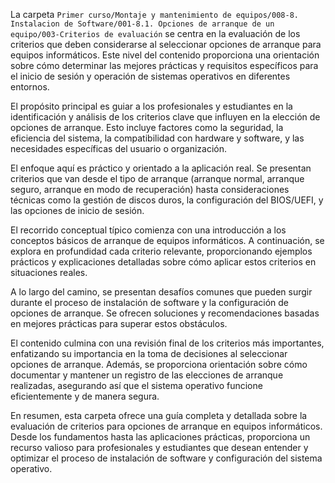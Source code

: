 La carpeta `Primer curso/Montaje y mantenimiento de equipos/008-8. Instalacion de Software/001-8.1. Opciones de arranque de un equipo/003-Criterios de evaluación` se centra en la evaluación de los criterios que deben considerarse al seleccionar opciones de arranque para equipos informáticos. Este nivel del contenido proporciona una orientación sobre cómo determinar las mejores prácticas y requisitos específicos para el inicio de sesión y operación de sistemas operativos en diferentes entornos.

El propósito principal es guiar a los profesionales y estudiantes en la identificación y análisis de los criterios clave que influyen en la elección de opciones de arranque. Esto incluye factores como la seguridad, la eficiencia del sistema, la compatibilidad con hardware y software, y las necesidades específicas del usuario o organización.

El enfoque aquí es práctico y orientado a la aplicación real. Se presentan criterios que van desde el tipo de arranque (arranque normal, arranque seguro, arranque en modo de recuperación) hasta consideraciones técnicas como la gestión de discos duros, la configuración del BIOS/UEFI, y las opciones de inicio de sesión.

El recorrido conceptual típico comienza con una introducción a los conceptos básicos de arranque de equipos informáticos. A continuación, se explora en profundidad cada criterio relevante, proporcionando ejemplos prácticos y explicaciones detalladas sobre cómo aplicar estos criterios en situaciones reales.

A lo largo del camino, se presentan desafíos comunes que pueden surgir durante el proceso de instalación de software y la configuración de opciones de arranque. Se ofrecen soluciones y recomendaciones basadas en mejores prácticas para superar estos obstáculos.

El contenido culmina con una revisión final de los criterios más importantes, enfatizando su importancia en la toma de decisiones al seleccionar opciones de arranque. Además, se proporciona orientación sobre cómo documentar y mantener un registro de las elecciones de arranque realizadas, asegurando así que el sistema operativo funcione eficientemente y de manera segura.

En resumen, esta carpeta ofrece una guía completa y detallada sobre la evaluación de criterios para opciones de arranque en equipos informáticos. Desde los fundamentos hasta las aplicaciones prácticas, proporciona un recurso valioso para profesionales y estudiantes que desean entender y optimizar el proceso de instalación de software y configuración del sistema operativo.
